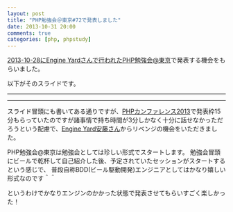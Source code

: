 ```yaml
---
layout: post
title: "PHP勉強会＠東京#72で発表しました"
date: 2013-10-31 20:00
comments: true
categories: [php, phpstudy]
---
```

[2013-10-28にEngine Yardさんで行われたPHP勉強会@東京](http://atnd.org/events/44600)で発表する機会をもらいました。

以下がそのスライドです。
- - -
<script async class="speakerdeck-embed" data-id="77c27f5023eb01314e123239ed40666d" data-ratio="1.2994923857868" src="//speakerdeck.com/assets/embed.js"></script>
- - -

スライド冒頭にも書いてある通りですが、[PHPカンファレンス2013](http://phpcon.php.gr.jp/w/2013/)で発表枠15分もらっていたのですが諸事情で持ち時間が3分しかなく十分に話せなかっただろうという配慮で、[Engine Yard安藤さん](https://twitter.com/yando)からリベンジの機会をいただきました。

PHP勉強会@東京は勉強会としては珍しい形式でスタートします。
勉強会冒頭にビールで乾杯して自己紹介した後、予定されていたセッションがスタートするという感じで、 普段自称BDD(ビール駆動開発)エンジニアとしてはかなり嬉しい形式なのです＾＾

というわけでかなりエンジンのかかった状態で発表させてもらいすごく楽しかった！
